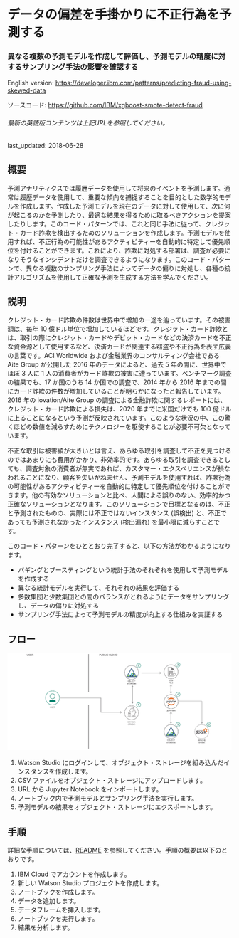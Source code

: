 # データの偏差を手掛かりに不正行為を予測する

### 異なる複数の予測モデルを作成して評価し、予測モデルの精度に対するサンプリング手法の影響を確認する

English version: https://developer.ibm.com/patterns/predicting-fraud-using-skewed-data
  
ソースコード: https://github.com/IBM/xgboost-smote-detect-fraud

###### 最新の英語版コンテンツは上記URLを参照してください。
last_updated: 2018-06-28

 
## 概要

予測アナリティクスでは履歴データを使用して将来のイベントを予測します。通常は履歴データを使用して、重要な傾向を捕捉することを目的とした数学的モデルを作成します。作成した予測モデルを現在のデータに対して使用して、次に何が起こるのかを予測したり、最適な結果を得るために取るべきアクションを提案したりします。このコード・パターンでは、これと同じ手法に従って、クレジット・カード詐欺を検出するためのソリューションを作成します。予測モデルを使用すれば、不正行為の可能性があるアクティビティーを自動的に特定して優先順位を付けることができます。これにより、詐欺に対処する部署は、調査が必要になりそうなインシデントだけを調査できるようになります。このコード・パターンで、異なる複数のサンプリング手法によってデータの偏りに対処し、各種の統計アルゴリズムを使用して正確な予測を生成する方法を学んでください。

## 説明

クレジット・カード詐欺の件数は世界中で増加の一途を辿っています。その被害額は、毎年 10 億ドル単位で増加しているほどです。クレジット・カード詐欺とは、取引の際にクレジット・カードやデビット・カードなどの決済カードを不正な資金源として使用するなど、決済カードが関連する窃盗や不正行為を表す広義の言葉です。ACI Worldwide および金融業界のコンサルティング会社である Aite Group が公開した 2016 年のデータによると、過去 5 年の間に、世界中でほぼ 3 人に 1 人の消費者がカード詐欺の被害に遭っています。ベンチマーク調査の結果でも、17 か国のうち 14 か国での調査で、2014 年から 2016 年までの間にカード詐欺の件数が増加していることが明らかになったと報告しています。2016 年の iovation/Aite Group の調査による金融詐欺に関するレポートには、クレジット・カード詐欺による損失は、2020 年までに米国だけでも 100 億ドルに上ることになるという予測が反映されています。このような状況の中、この驚くほどの数値を減らすためにテクノロジーを駆使することが必要不可欠となっています。

不正な取引は被害額が大きいとは言え、あらゆる取引を調査して不正を見つけるのではあまりにも費用がかかり、非効率的です。あらゆる取引を調査できるとしても、調査対象の消費者が無実であれば、カスタマー・エクスペリエンスが損なわれることになり、顧客を失いかねません、予測モデルを使用すれば、詐欺行為の可能性があるアクティビティーを自動的に特定して優先順位を付けることができます。他の有効なソリューションと比べ、人間による誤りのない、効率的かつ正確なソリューションとなります。このソリューションで目標となるのは、不正と予測されたものの、実際には不正ではないインスタンス (誤検出) と、不正であっても予測されなかったインスタンス (検出漏れ) を最小限に減らすことです。

このコード・パターンをひととおり完了すると、以下の方法がわかるようになります。

* バギングとブースティングという統計手法のそれぞれを使用して予測モデルを作成する
* 異なる統計モデルを実行して、それぞれの結果を評価する
* 多数集団と少数集団との間のバランスがとれるようにデータをサンプリングし、データの偏りに対処する
* サンプリング手法によって予測モデルの精度が向上する仕組みを実証する

## フロー

![フロー](./images/architecture-predict-fraud.png)

1. Watson Studio にログインして、オブジェクト・ストレージを組み込んだインスタンスを作成します。
1. CSV ファイルをオブジェクト・ストレージにアップロードします。
1. URL から Jupyter Notebook をインポートします。
1.  ノートブック内で予測モデルとサンプリング手法を実行します。
1. 予測モデルの結果をオブジェクト・ストレージにエクスポートします。

## 手順

詳細な手順については、[README](https://github.com/IBM/xgboost-smote-detect-fraud/blob/master/README.md) を参照してください。手順の概要は以下のとおりです。

1. IBM Cloud でアカウントを作成します。
1. 新しい Watson Studio プロジェクトを作成します。
1. ノートブックを作成します。
1. データを追加します。
1. データフレームを挿入します。
1. ノートブックを実行します。
1. 結果を分析します。
